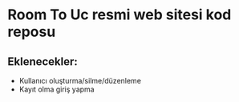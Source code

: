 # Room To Uc resmi web sitesi kod reposu

## Eklenecekler:
* Kullanıcı oluşturma/silme/düzenleme
* Kayıt olma giriş yapma

